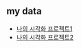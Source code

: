 ## my data

 - [나의 시각화 프로젝트1](https://turbok2.github.io/vis_mydata/mydata.html)
 - [나의 시각화 프로젝트2](https://turbok2.github.io/vis_mydata/plot.html)